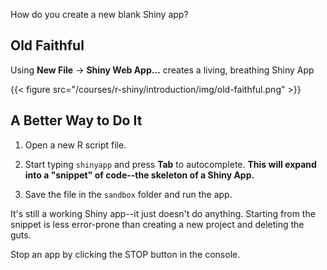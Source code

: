 How do you create a new blank Shiny app?

## Old Faithful

Using **New File** -> **Shiny Web App...** creates a living, breathing Shiny App

{{< figure src="/courses/r-shiny/introduction/img/old-faithful.png" >}}

## A Better Way to Do It

1. Open a new R script file.

2. Start typing `shinyapp` and press **Tab** to autocomplete. **This will expand into a "snippet" of code--the skeleton of a Shiny App.**
  
3. Save the file in the `sandbox` folder and run the app.

It's still a working Shiny app--it just doesn't do anything. Starting from the snippet is less error-prone than creating a new project and deleting the guts.

Stop an app by clicking the STOP button in the console.
